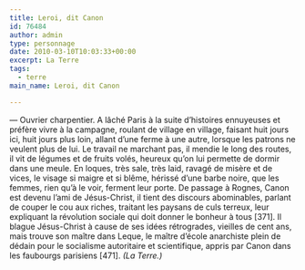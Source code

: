 ```yaml
---
title: Leroi, dit Canon
id: 76484
author: admin
type: personnage
date: 2010-03-10T10:03:33+00:00
excerpt: La Terre
tags:
  - terre
main_name: Leroi, dit Canon

---
```

— Ouvrier charpentier. A lâché Paris à la suite d&rsquo;histoires ennuyeuses et préfère vivre à la campagne, roulant de village en village, faisant huit jours ici, huit jours plus loin, allant d&rsquo;une ferme à une autre, lorsque les patrons ne veulent plus de lui. Le travail ne marchant pas, il mendie le long des routes, il vit de légumes et de fruits volés, heureux qu&rsquo;on lui permette de dormir dans une meule. En loques, très sale, très laid, ravagé de misère et de vices, le visage si maigre et si blême, hérissé d&rsquo;une barbe noire, que les femmes, rien qu&rsquo;à le voir, ferment leur porte. De passage à Rognes, Canon est devenu l&rsquo;ami de Jésus-Christ, il tient des discours abominables, parlant de couper le cou aux riches, traitant les paysans de culs terreux, leur expliquant la révolution sociale qui doit donner le bonheur à tous [371]. Il blague Jésus-Christ à cause de ses idées rétrogrades, vieilles de cent ans, mais trouve son maître dans Leque, le maître d&rsquo;école anarchiste plein de dédain pour le socialisme autoritaire et scientifique, appris par Canon dans les faubourgs parisiens [471]. _(La Terre.)_